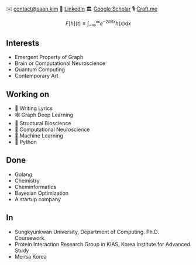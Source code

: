 ✉️ <contact@saan.kim>
🔗 [LinkedIn](https://www.linkedin.com/in/saankim/)
🏛️ [Google Scholar](https://scholar.google.com/citations?user=43fiNaAAAAAJ&hl=ko)
🎙️ [Craft.me](https://saankim.craft.me)

$$
F[h] (t) \equiv \int_{-\infty}^{\infty} e^{-2 \pi i t x} h(x) \mathrm{d} x
$$

## Interests
- Emergent Property of Graph
- Brain or Computational Neuroscience
- Quantum Computing
- Contemporary Art


## Working on
- 🎵 Writing Lyrics
- 🕸️ Graph Deep Learning
- 🧬 Structural Bioscience
- 🧠 Computational Neuroscience
- 🤖 Machine Learning
- 🐍 Python


## Done
- Golang
- Chemistry
- Cheminformatics
- Bayesian Optimization
- A startup company


## In
- Sungkyunkwan University, Department of Computing. Ph.D. Coursework.
- Protein Interaction Research Group in KIAS, Korea Institute for Advanced Study
- Mensa Korea

<script src="https://polyfill.io/v3/polyfill.min.js?features=es6"></script>
<script id="MathJax-script" async src="https://cdn.jsdelivr.net/npm/mathjax@3/es5/tex-mml-chtml.js"></script>
